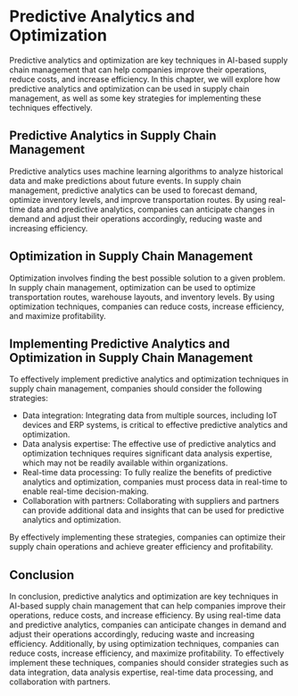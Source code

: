 Predictive Analytics and Optimization
==========================================================================================================

Predictive analytics and optimization are key techniques in AI-based supply chain management that can help companies improve their operations, reduce costs, and increase efficiency. In this chapter, we will explore how predictive analytics and optimization can be used in supply chain management, as well as some key strategies for implementing these techniques effectively.

Predictive Analytics in Supply Chain Management
-----------------------------------------------

Predictive analytics uses machine learning algorithms to analyze historical data and make predictions about future events. In supply chain management, predictive analytics can be used to forecast demand, optimize inventory levels, and improve transportation routes. By using real-time data and predictive analytics, companies can anticipate changes in demand and adjust their operations accordingly, reducing waste and increasing efficiency.

Optimization in Supply Chain Management
---------------------------------------

Optimization involves finding the best possible solution to a given problem. In supply chain management, optimization can be used to optimize transportation routes, warehouse layouts, and inventory levels. By using optimization techniques, companies can reduce costs, increase efficiency, and maximize profitability.

Implementing Predictive Analytics and Optimization in Supply Chain Management
-----------------------------------------------------------------------------

To effectively implement predictive analytics and optimization techniques in supply chain management, companies should consider the following strategies:

* Data integration: Integrating data from multiple sources, including IoT devices and ERP systems, is critical to effective predictive analytics and optimization.
* Data analysis expertise: The effective use of predictive analytics and optimization techniques requires significant data analysis expertise, which may not be readily available within organizations.
* Real-time data processing: To fully realize the benefits of predictive analytics and optimization, companies must process data in real-time to enable real-time decision-making.
* Collaboration with partners: Collaborating with suppliers and partners can provide additional data and insights that can be used for predictive analytics and optimization.

By effectively implementing these strategies, companies can optimize their supply chain operations and achieve greater efficiency and profitability.

Conclusion
----------

In conclusion, predictive analytics and optimization are key techniques in AI-based supply chain management that can help companies improve their operations, reduce costs, and increase efficiency. By using real-time data and predictive analytics, companies can anticipate changes in demand and adjust their operations accordingly, reducing waste and increasing efficiency. Additionally, by using optimization techniques, companies can reduce costs, increase efficiency, and maximize profitability. To effectively implement these techniques, companies should consider strategies such as data integration, data analysis expertise, real-time data processing, and collaboration with partners.
